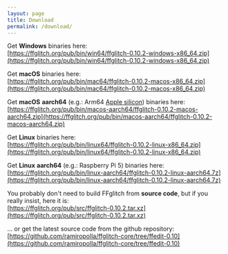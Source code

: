 ```yaml
---
layout: page
title: Download
permalink: /download/
---
```


Get **Windows** binaries here:
<br />
[https://ffglitch.org/pub/bin/win64/ffglitch-0.10.2-windows-x86_64.zip](https://ffglitch.org/pub/bin/win64/ffglitch-0.10.2-windows-x86_64.zip)

Get **macOS** binaries here:
<br />
[https://ffglitch.org/pub/bin/mac64/ffglitch-0.10.2-macos-x86_64.zip](https://ffglitch.org/pub/bin/mac64/ffglitch-0.10.2-macos-x86_64.zip)

Get **macOS** **aarch64** (e.g.: Arm64 [Apple silicon](https://en.wikipedia.org/wiki/Apple_silicon)) binaries here:
<br />
[https://ffglitch.org/pub/bin/macos-aarch64/ffglitch-0.10.2-macos-aarch64.zip](https://ffglitch.org/pub/bin/macos-aarch64/ffglitch-0.10.2-macos-aarch64.zip)

Get **Linux** binaries here:
<br />
[https://ffglitch.org/pub/bin/linux64/ffglitch-0.10.2-linux-x86_64.zip](https://ffglitch.org/pub/bin/linux64/ffglitch-0.10.2-linux-x86_64.zip)

Get **Linux** **aarch64** (e.g.: Raspberry Pi 5) binaries here:
<br />
[https://ffglitch.org/pub/bin/linux-aarch64/ffglitch-0.10.2-linux-aarch64.7z](https://ffglitch.org/pub/bin/linux-aarch64/ffglitch-0.10.2-linux-aarch64.7z)

You probably don't need to build FFglitch from **source code**,
but if you really insist, here it is:
<br />
[https://ffglitch.org/pub/src/ffglitch-0.10.2.tar.xz](https://ffglitch.org/pub/src/ffglitch-0.10.2.tar.xz)

... or get the latest source code from the github repository:
<br />
[https://github.com/ramiropolla/ffglitch-core/tree/ffedit-0.10](https://github.com/ramiropolla/ffglitch-core/tree/ffedit-0.10)
